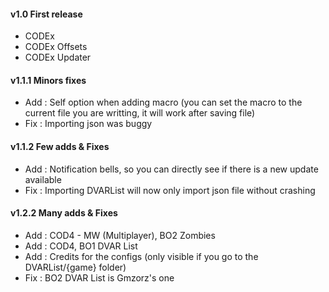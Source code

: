 #### v1.0 First release
- CODEx
- CODEx Offsets
- CODEx Updater

#### v1.1.1 Minors fixes
- Add : Self option when adding macro (you can set the macro to the current file you are writting, it will work after saving file)
- Fix : Importing json was buggy

#### v1.1.2 Few adds & Fixes
- Add : Notification bells, so you can directly see if there is a new update available
- Fix : Importing DVARList will now only import json file without crashing

#### v1.2.2 Many adds & Fixes
- Add : COD4 - MW (Multiplayer), BO2 Zombies
- Add : COD4, BO1 DVAR List
- Add : Credits for the configs (only visible if you go to the DVARList/{game} folder)
- Fix : BO2 DVAR List is Gmzorz's one

